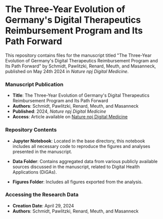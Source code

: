 # The Three-Year Evolution of Germany's Digital Therapeutics Reimbursement Program and Its Path Forward

This repository contains files for the manuscript titled "The Three-Year Evolution of Germany's Digital Therapeutics Reimbursement Program and Its Path Forward" by Schmidt, Pawlitzki, Renard, Meuth, and Masanneck, published on May 24th 2024 in *Nature npj Digital Medicine*. 

### Manuscript Publication
- **Title**: The Three-Year Evolution of Germany's Digital Therapeutics Reimbursement Program and Its Path Forward
- **Authors**: Schmidt, Pawlitzki, Renard, Meuth, and Masanneck
- **Published**: 2024, *Nature npj Digital Medicine*
- **Access**: Article available on [Nature npj Digital Medicine](https://www.nature.com/articles/s41746-024-01137-1) 

### Repository Contents

- **Jupyter Notebook**: Located in the base directory, this notebook includes all necessary code to reproduce the figures and analyses presented in the manuscript.

- **Data Folder**: Contains aggregated data from various publicly available sources discussed in the manuscript, related to Digital Health Applications (DiGAs).

- **Figures Folder**: Includes all figures exported from the analysis.

### Accessing the Research Data

- **Creation Date**: April 29, 2024
- **Authors**: Schmidt, Pawlitzki, Renard, Meuth, and Masanneck
